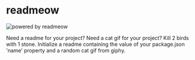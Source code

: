 # readmeow
![powered by readmeow](http://media3.giphy.com/media/zZMTVkTeEfeEg/giphy.gif)

Need a readme for your project? Need a cat gif for your project? Kill 2 birds with 1 stone. Initialize a readme containing the value of your package.json 'name' property and a random cat gif from giphy.